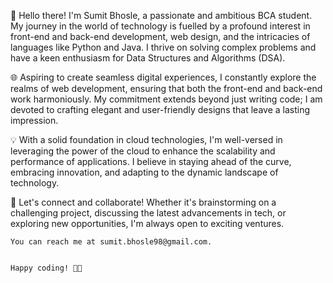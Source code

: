 👋  Hello there! I'm Sumit Bhosle, a passionate and ambitious BCA student. 
    My journey in the world of technology is fuelled by a profound interest in front-end and back-end development, web design, 
    and the intricacies of languages like Python and Java. 
    I thrive on solving complex problems and have a keen enthusiasm for Data Structures and Algorithms (DSA).
  
🌐  Aspiring to create seamless digital experiences, I constantly explore the realms of web development, 
    ensuring that both the front-end and back-end work harmoniously. My commitment extends beyond just writing code; 
    I am devoted to crafting elegant and user-friendly designs that leave a lasting impression.
  
💡  With a solid foundation in cloud technologies, 
    I'm well-versed in leveraging the power of the cloud to enhance the scalability and performance of applications. 
    I believe in staying ahead of the curve, embracing innovation, and adapting to the dynamic landscape of technology.
  
🚀  Let's connect and collaborate! Whether it's brainstorming on a challenging project, discussing the latest advancements in tech, 
    or exploring new opportunities, I'm always open to exciting ventures. 
  
    You can reach me at sumit.bhosle98@gmail.com.

  
    Happy coding! 🚀✨

